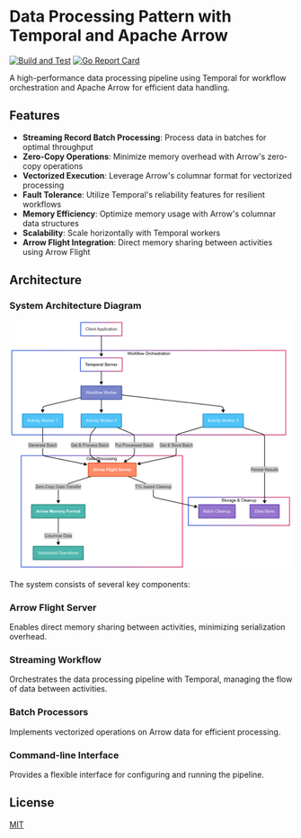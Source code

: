 # Data Processing Pattern with Temporal and Apache Arrow

[![Build and Test](https://github.com/TFMV/temporal-flight/actions/workflows/build-test.yml/badge.svg)](https://github.com/TFMV/temporal-flight/actions/workflows/build-test.yml)
[![Go Report Card](https://goreportcard.com/badge/github.com/TFMV/temporal)](https://goreportcard.com/report/github.com/TFMV/temporal)

A high-performance data processing pipeline using Temporal for workflow orchestration and Apache Arrow for efficient data handling.

## Features

- **Streaming Record Batch Processing**: Process data in batches for optimal throughput
- **Zero-Copy Operations**: Minimize memory overhead with Arrow's zero-copy operations
- **Vectorized Execution**: Leverage Arrow's columnar format for vectorized processing
- **Fault Tolerance**: Utilize Temporal's reliability features for resilient workflows
- **Memory Efficiency**: Optimize memory usage with Arrow's columnar data structures
- **Scalability**: Scale horizontally with Temporal workers
- **Arrow Flight Integration**: Direct memory sharing between activities using Arrow Flight

## Architecture

### System Architecture Diagram

![Architecture](art/temporal.png)

The system consists of several key components:

### Arrow Flight Server

Enables direct memory sharing between activities, minimizing serialization overhead.

### Streaming Workflow

Orchestrates the data processing pipeline with Temporal, managing the flow of data between activities.

### Batch Processors

Implements vectorized operations on Arrow data for efficient processing.

### Command-line Interface

Provides a flexible interface for configuring and running the pipeline.

## License

[MIT](LICENSE)
